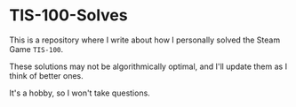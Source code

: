 TIS-100-Solves
======

This is a repository where I write about how I personally solved the Steam Game `TIS-100`.

These solutions may not be algorithmically optimal, and I'll update them as I think of better ones.

It's a hobby, so I won't take questions.

